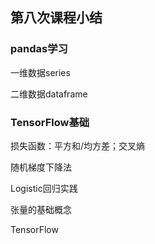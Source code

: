 ##  第八次课程小结

### pandas学习

一维数据series

二维数据dataframe

### TensorFlow基础

损失函数：平方和/均方差；交叉熵

随机梯度下降法

Logistic回归实践

张量的基础概念

TensorFlow



